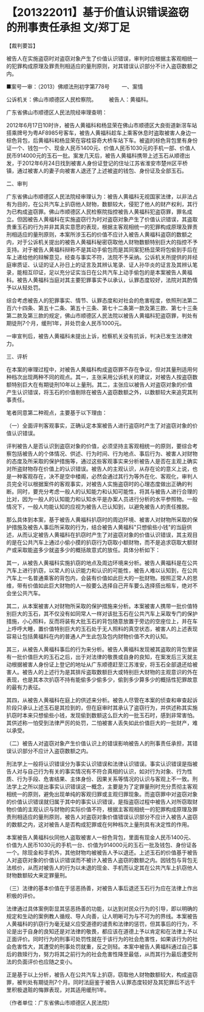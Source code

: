 # 【201322011】基于价值认识错误盗窃的刑事责任承担 文/郑丁足

【裁判要旨】

被告人在实施盗窃时对盗窃对象产生了价值认识错误，审判时应根据主客观相统一的犯罪构成原理及罪责刑相适应的量刑原则，对其错误认识部分不计入盗窃数额之内。

■案号一审：（2013）佛顺法刑初字第778号 　　一、案情

公诉机关：佛山市顺德区人民检察院。 　　被告人：黄福科。

广东省佛山市顺德区人民法院经审理查明：

2012年6月17日10时许，被告人黄福科和杨显荣在佛山市顺德区大良街道新滘车站搭乘牌号为粤AF8985号客车，被告人黄福科趁车上乘客休息时盗取被害人身边一棕色背包，后黄福科和杨显荣在容桂容奇大桥车站下车。被盗的棕色背包里有身份证一个、钱包一个、现金人民币1400元、价值人民币1030元的手机一部、价值人民币914000元的玉石一批。案发几天后，被告人黄福科携带上述玉石从顺德出发，于2012年6月24日找到被害人身份证登记的住址江苏省淮安市楚州区平桥镇，通过被害人的妻子向被害人退还了上述被盗的钱包、身份证及全部玉石。

二、审判

广东省佛山市顺德区人民法院经审理认为：被告人黄福科无视国家法律，以非法占有为目的，在公共汽车上扒窃他人财物，数额较大，侵犯了他人的财产权利，其行为已构成盗窃罪。佛山市顺德区人民检察院指控被告人黄福科犯盗窃罪，罪名成立。但因被告人黄福科在实施盗窃行为时对盗窃对象产生了价值认识错误，其盗取贵重玉石的行为并非其真实意愿的表现，根据主客观相统一的犯罪构成原理及罪责刑相适应的量刑原则，本案所涉玉石的价值不应计入被告人黄福科盗窃的数额之内，对于公诉机关提出的被告人黄福科秘密窃取他人财物数额特别巨大的指控不予支持。对于被告人黄福科辩称不是其动手偷包而是其同案犯杨显荣将包偷到手后在车上递给他的辩解意见，经查与事实不符，法院不予采纳。公诉机关所提供的并经庭审质证、认证的证人孙日上的证言及其辨认笔录、证人孙华炎的证言及其辨认笔录，能相互印证，足以充分证实当日在公共汽车上动手偷包的是本案被告人黄福科。被告人黄福科当庭对其主要犯罪事实予以承认，认罪态度较好，法院对其酌情予以从轻处罚。

综合考虑被告人的犯罪事实、情节、认罪态度和对社会的危害程度，依照刑法第二百六十四条、第五十二条、第五十三条、第七十二条第一款及第三款、第七十三条第二款及第三款的规定，佛山市顺德区人民法院以被告人黄福科犯盗窃罪，判处有期徒刑7个月，缓刑1年，并处罚金人民币1000元。

一审宣判后，被告人黄福科未提出上诉，检察机关没有抗诉，判决已发生法律效力。

三、评析

在本案的审理过程中，对被告人黄福科构成盗窃罪不存在争议，但对其量刑适用何种档次出现两种不同的观点。其一，主张采用公诉机关的建议，对被告人按盗窃数额特别巨大在有期徒刑10年以上量刑。其二，主张应以被告人对盗窃对象的价值产生认识错误，将玉石的价值剔除在被告人盗窃数额之外，以数额较大来追究其刑事责任。

笔者同意第二种观点，主要基于以下理由：

（一）全面评判客观事实，正确认定本案被告人进行盗窃时产生了对盗窃对象的价值认识错误。

评判被告人是否认识到盗窃对象的价值，必须坚持主客观相统一的原则，要综合考察包括被告人的个体情况、供述、行为时间、行为地点、事后行为、被害人对财物的态度及所采取的保护措施等，通过这些客观事实来分析被告人是否在主观上确实对所盗财物存在价值上的认识错误。被告人的主观认识，从存在论的意义上说，也是一种客观存在，决不是空中楼阁，必然会通过其行为等外在化、客观化，审判人员完全可以根据案件的客观事实，对被告人实施盗窃时的心理态度做出正确的判断。同时，要充分考虑一般人的认知能力和认知可能性，将其与被告人进行合理的比对，因为一般人的认知能力和认知水平是办案人员进行分析的水平参照物。一般情况下，一般人均能认知的应视为被告人已认知到，以避免被告人的责任推脱。

那么具体到本案，基于被告人黄福科扒窃时的周边环境、被害人对财物所采取的保护措施及被告人事后所采取的行为，结合被告人黄福科"只想偷些小钱"的当庭供述，从而认定被告人黄福科在扒窃时产生了对盗窃对象的价值认识错误，其主观目的是在公共汽车上通过小偷小摸的扒窃行为窃取小额财物，而不是追求窃取大额财产或采取能盗多少就盗多少的概括故意式的放任。具体分析如下：

其一，从被告人黄福科实施扒窃的地点及周边环境来分析。被告人黄福科是在公共汽车上进行扒窃，以常人的认识能力和认识的可能性，被告人难以认知到，在公共汽车上一名普通乘客的背包内，会装有价值如此巨大的一批财物。按照正常人的思维，带有价值如此巨大财物的人一般要么选择自己开车要么选择搭出租车，绝对不会坐公共汽车。

其二，从本案被害人对财物所采取的保护措施来分析。本案被害人携带一批价值特别巨大的玉石，其不仅没有如同常人一样对该批玉石在公共汽车上采取专门的保护措施，小心照料，反而将装有大批玉石的背包随意放置于旁边的空座位上，并在车上呼呼大睡，置价值特别巨大的玉石处于无人照料的真空状态，被害人的上述表现容易让包括黄福科在内的普通人产生此包及包内财物价值不大的认知。

其三，从被告人黄福科事后的行为来分析。被告人黄福科发现被其盗取的背包里装有一批价值巨大的玉石之后，出于对法律的敬畏或自身的良知，在案发后三天就主动根据被害人身份证上登记的地址从广东顺德赶至江苏淮安，将玉石全部退还给被害人。被告人的上述行为是其排斥盗取数额巨大或特别巨大财物的主观意识的外在表现，也是其本次扒窃不持有能偷多少偷多少，偷到多少算多少的概括性犯罪故意的最有力表征。

其四，从被告人黄福科在庭上的供述来分析。被告人尽管在本案的侦查和审查起诉阶段只承认上述玉石是其捡到的，但在庭审时其承认了盗窃行为，并供述称其实施扒窃时本来只想偷些小钱，发现偷到数额这么巨大的一批玉石时，感到非常害怕。其供述称一怕受到法律严厉的处罚，二怕被害人丢失如此价值巨大的一批财产，难以承受。

（二）被告人对盗窃对象产生价值认识上的错误影响被告人的刑事责任承担，其错误认识部分不应计入盗窃数额之内。

刑法学上一般将认识错误分为事实认识错误和法律认识错误。事实认识错误是指被告人对与自己行为有关的事实情况有不符合真相的认识，如对行为对象、行为性质、行为手段、危害结果、主体身份、因果关系等情况的认识与客观上不一致。刑法学上之所以提出事实认识错误这一概念，主要是为了定罪量刑时充分贯彻主客观相统一的原则，避免出现单纯的客观归罪或主观归罪现象。而盗窃罪中对盗窃对象的价值认识错误就归属于其中的事实认识错误，是指盗窃过程中被告人对所窃取财物价值的主观认识与财物的实际价值不符，根据主客观相统一的犯罪构成原理及罪责刑相适应的量刑原则，被告人对盗窃对象价值错误认识部分不应计入被告人盗窃的数额之内，这对被告人是否构成犯罪或在何种档次上量刑具有决定性的作用。

本案被告人黄福科伙同他人盗取被害人一棕色背包，里面有现金人民币1400元、价值为人民币1030元的手机一台、价值为914000元的玉石一批及钱包、身份证各一个。除现金和手机外，其他财物均被被告人予以退还。上述玉石的价值基于被告人对盗窃对象的价值认识错误而不被计入被告人盗窃的数额之内。因钱包与背包无法核价，从而对被告人的行为以未退的现金、手机而认定其在公共汽车上扒窃他人财物数额较大来定罪量刑。

（三）法律的基本价值在于惩恶扬善，对被告人事后退还玉石行为应在法律上作出积极的评价。

法律通过具体案例彰显其惩恶扬善的功能，以达到对民众行为的引导，即以明确的规定和生动的案例教人循规、导人向善，让人明晰可为与不可为的界线。本案被告人黄福科的扒窃行为毫无疑义应受道德的谴责和法律的惩罚，但其事后的行为，不论是出于自身的良知还是对法律的敬畏，都应该在道德上予以肯定和在法律上予以正面评价。同时行为的刑事可处罚性就在于该行为的社会危害性，如果该行为的社会危害性大，其遭受的刑事处罚就重，反之则轻。本案中被告人黄福科通过自己事后的救赎行为，努力将其之前行为的社会危害性降至最低，从而其行为最后遭受刑法的负面评价也应随之变小。

正是基于以上分析，被告人在公共汽车上扒窃，窃取他人财物数额较大，构成盗窃罪，被判处有期徒刑7个月。同时法庭鉴于被告人认罪态度较好及其犯罪后不远千里积极退赃的悔罪表现，对其适用缓刑1年。

（作者单位：广东省佛山市顺德区人民法院）